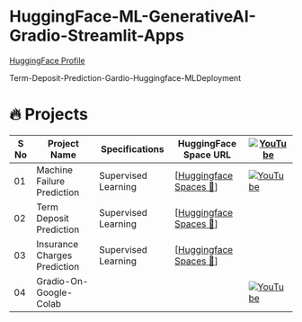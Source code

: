 # HuggingFace-ML-GenerativeAI-Gradio-Streamlit-Apps

[HuggingFace Profile](https://huggingface.co/mayankchugh-learning)

Term-Deposit-Prediction-Gardio-Huggingface-MLDeployment
# :fire: Projects
| S No | Project Name | Specifications | HuggingFace Space URL | [![YouTube](https://img.shields.io/badge/YouTube-%23FF4500.svg?logo=YouTube&logoColor=white)](www.youtube.com/@itaienthusiast) | 
| ------------ | -------------- | ---------- | --------- | --------- | 
| 01 | Machine Failure Prediction  | Supervised Learning | [[Huggingface Spaces 🤗](https://huggingface.co/spaces/mayankchugh-learning/machinelearning-demo)] | [![YouTube](https://img.shields.io/badge/YouTube-%23FF4500.svg?logo=YouTube&logoColor=white)](https://youtu.be/vDNuDzORZ5s)  | 
| 02 | Term Deposit Prediction  | Supervised Learning | [[Huggingface Spaces 🤗](https://huggingface.co/spaces/mayankchugh-learning/Term-Deposit)] |   | 
| 03 | Insurance Charges Prediction  | Supervised Learning | [[Huggingface Spaces 🤗](https://huggingface.co/spaces/mayankchugh-learning/insurance-cost)] |   | 
| 04 | Gradio-On-Google-Colab  |  |  | [![YouTube](https://img.shields.io/badge/YouTube-%23FF4500.svg?logo=YouTube&logoColor=white)](https://youtu.be/0vK7AwUpRvY ) | 